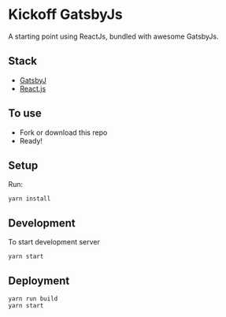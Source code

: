 # Kickoff GatsbyJs

A starting point using ReactJs, bundled with awesome GatsbyJs.

## Stack

* [GatsbyJ](https://zeit.co/blog/next)
* [React.js](hhttps://www.gatsbyjs.org/)

## To use

* Fork or download this repo
* Ready!

## Setup

Run:

```
yarn install
```

## Development

To start development server

```
yarn start
```

## Deployment

```
yarn run build
yarn start
```
